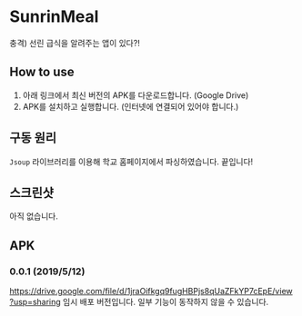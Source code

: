 # SunrinMeal
충격) 선린 급식을 알려주는 앱이 있다?!

## How to use

1. 아래 링크에서 최신 버전의 APK를 다운로드합니다. (Google Drive)
2. APK를 설치하고 실행합니다. (인터넷에 연결되어 있어야 합니다.)

## 구동 원리

`Jsoup` 라이브러리를 이용해 학교 홈페이지에서 파싱하였습니다. 끝입니다!

## 스크린샷

아직 없습니다.

## APK

### 0.0.1 (2019/5/12)
https://drive.google.com/file/d/1jraOifkgq9fugHBPjs8qUaZFkYP7cEpE/view?usp=sharing
임시 배포 버전입니다. 일부 기능이 동작하지 않을 수 있습니다.
